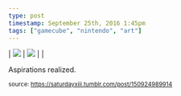 ```yaml
---
type: post
timestamp: September 25th, 2016 1:45pm
tags: ["gamecube", "nintendo", "art"]
---
```


 | <img src="https://saturdayxiii.github.io/media/150924989914_1.jpg"/> | <img src="https://saturdayxiii.github.io/media/150924989914_2.jpg"/> |  | 
        
Aspirations realized.
 
      
      
  
<small>source: https://saturdayxiii.tumblr.com/post/150924989914</small>